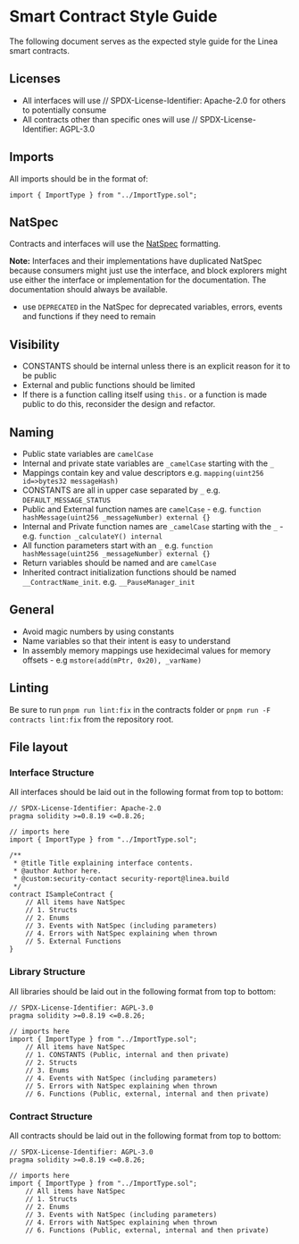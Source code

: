 # Smart Contract Style Guide

The following document serves as the expected style guide for the Linea smart contracts.

## Licenses
- All interfaces will use // SPDX-License-Identifier: Apache-2.0 for others to potentially consume
- All contracts other than specific ones will use // SPDX-License-Identifier: AGPL-3.0

## Imports
All imports should be in the format of:
```
import { ImportType } from "../ImportType.sol";
```

## NatSpec
Contracts and interfaces will use the [NatSpec](https://docs.soliditylang.org/en/develop/natspec-format.html) formatting.

**Note:** Interfaces and their implementations have duplicated NatSpec because consumers might just use the interface, and block explorers might use either the interface or implementation for the documentation. The documentation should always be available.

- use `DEPRECATED` in the NatSpec for deprecated variables, errors, events and functions if they need to remain

## Visibility
- CONSTANTS should be internal unless there is an explicit reason for it to be public
- External and public functions should be limited
- If there is a function calling itself using `this.` or a function is made public to do this, reconsider the design and refactor.

## Naming
- Public state variables are `camelCase`
- Internal and private state variables are `_camelCase` starting with the `_`
- Mappings contain key and value descriptors e.g. `mapping(uint256 id=>bytes32 messageHash)`
- CONSTANTS are all in upper case separated by `_` e.g. `DEFAULT_MESSAGE_STATUS`
- Public and External function names are `camelCase` - e.g. `function hashMessage(uint256 _messageNumber) external {}`
- Internal and Private function names are `_camelCase` starting with the `_` - e.g. `function _calculateY() internal`
- All function parameters start with an `_` e.g. `function hashMessage(uint256 _messageNumber) external {}`
- Return variables should be named and are `camelCase`
- Inherited contract initialization functions should be named `__ContractName_init`. e.g. `__PauseManager_init`

## General
- Avoid magic numbers by using constants
- Name variables so that their intent is easy to understand
- In assembly memory mappings use hexidecimal values for memory offsets - e.g `mstore(add(mPtr, 0x20), _varName)`

## Linting
Be sure to run `pnpm run lint:fix` in the contracts folder or `pnpm run -F contracts lint:fix` from the repository root.

## File layout
### Interface Structure
All interfaces should be laid out in the following format from top to bottom:

```
// SPDX-License-Identifier: Apache-2.0
pragma solidity >=0.8.19 <=0.8.26; 

// imports here
import { ImportType } from "../ImportType.sol";

/**
 * @title Title explaining interface contents.
 * @author Author here.
 * @custom:security-contact security-report@linea.build
 */
contract ISampleContract {
	// All items have NatSpec
	// 1. Structs
	// 2. Enums
	// 3. Events with NatSpec (including parameters)
	// 4. Errors with NatSpec explaining when thrown
	// 5. External Functions
}
```

### Library Structure
All libraries should be laid out in the following format from top to bottom:

```
// SPDX-License-Identifier: AGPL-3.0
pragma solidity >=0.8.19 <=0.8.26; 

// imports here
import { ImportType } from "../ImportType.sol";
	// All items have NatSpec
	// 1. CONSTANTS (Public, internal and then private)
	// 2. Structs
	// 3. Enums
	// 4. Events with NatSpec (including parameters)
	// 5. Errors with NatSpec explaining when thrown
	// 6. Functions (Public, external, internal and then private)
```

### Contract Structure

All contracts should be laid out in the following format from top to bottom:

```
// SPDX-License-Identifier: AGPL-3.0
pragma solidity >=0.8.19 <=0.8.26; 

// imports here
import { ImportType } from "../ImportType.sol";
	// All items have NatSpec
	// 1. Structs
	// 2. Enums
	// 3. Events with NatSpec (including parameters)
	// 4. Errors with NatSpec explaining when thrown
	// 6. Functions (Public, external, internal and then private)
```